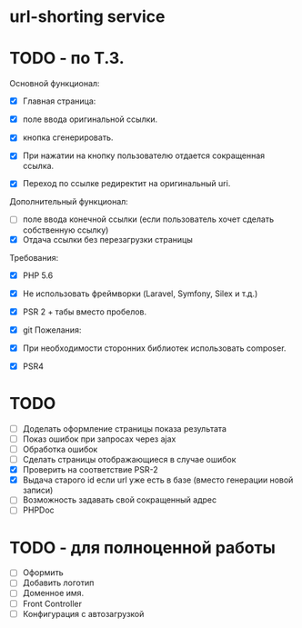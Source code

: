 # url-shorting service

# TODO - по Т.З.
Основной функционал:
- [x] Главная страница:
- [x] поле ввода оригинальной ссылки.
- [x] кнопка сгенерировать.

- [x] При нажатии на кнопку пользователю отдается сокращенная ссылка.
- [x] Переход по ссылке редиректит на оригинальный uri.

Дополнительный функционал:
- [ ] поле ввода конечной ссылки (если пользователь хочет сделать собственную ссылку)
- [x] Отдача ссылки без перезагрузки страницы

Требования:
- [x] PHP 5.6
- [x] Не использовать фреймворки (Laravel, Symfony, Silex и т.д.)
- [x] PSR 2 + табы вместо пробелов.
- [x] git
Пожелания:
- [x] При необходимости сторонних библиотек использовать composer.
- [x] PSR4


# TODO
- [ ] Доделать оформление страницы показа результата
- [ ] Показ ошибок при запросах через ajax
- [ ] Обработка ошибок
- [ ] Сделать страницы отображающиеся в случае ошибок
- [x] Проверить на соответствие PSR-2
- [x] Выдача старого id если url уже есть в базе (вместо генерации новой записи)
- [ ] Возможность задавать свой сокращенный адрес
- [ ] PHPDoc

# TODO - для полноценной работы
- [ ] Оформить
- [ ] Добавить логотип
- [ ] Доменное имя.
- [ ] Front Controller
- [ ] Конфигурация с автозагрузкой
